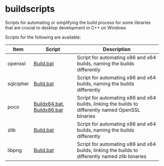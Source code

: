 # buildscripts
Scripts for automating or simplifying the build process for some libraries that are crucial to desktop development in C++ on Windows

Scripts for the following are available:

Item           | Script      | Description
-------------- | ----------- | -----------------------------------------------------------------------
openssl        | [Build.bat](https://github.com/alecmus/buildscripts/blob/master/openssl/scripts/Build.bat)   | Script for automating x86 and x64 builds, naming the builds differently
sqlcipher      | [Build.bat](https://github.com/alecmus/buildscripts/blob/master/sqlcipher/scripts/Build.bat)   | Script for automating x86 and x64 builds, naming the builds differently
poco           | [Buildx64.bat](https://github.com/alecmus/buildscripts/blob/master/poco/scripts/Buildx64.bat), [Buildx86.bat](https://github.com/alecmus/buildscripts/blob/master/poco/scripts/Buildx86.bat)   | Script for automating x86 and x64 builds, linking the builds to differently named OpenSSL binaries
zlib           | [Build.bat](https://github.com/alecmus/buildscripts/blob/master/zlib/scripts/Build.bat)  | Script for automating x86 and x64 builds, naming the builds differently
libpng         | [Build.bat](https://github.com/alecmus/buildscripts/blob/master/libpng/scripts/Build.bat)  | Script for automating x86 and x64 builds, linking the builds to differently named zlib binaries
